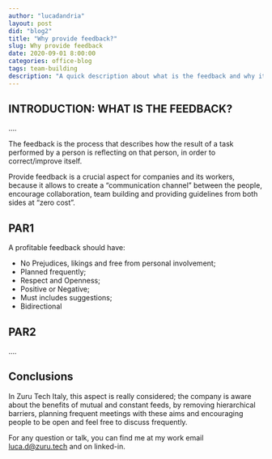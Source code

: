```yaml
---
author: "lucadandria"
layout: post
did: "blog2"
title: "Why provide feedback?"
slug: Why provide feedback
date: 2020-09-01 8:00:00
categories: office-blog
tags: team-building
description: "A quick description about what is the feedback and why it's so important"
---
```

## INTRODUCTION: WHAT IS THE FEEDBACK?
....

The feedback is the process that describes how the result of a task performed by a person is reflecting on that person, in order to correct/improve itself.
 
Provide feedback is a crucial aspect for companies and its workers, because it allows to create a “communication channel” between the people, encourage collaboration, team building and providing guidelines from both sides at “zero cost”.


## PAR1

A profitable feedback should have:
- No Prejudices, likings and free from personal involvement;
- Planned frequently;
- Respect and Openness;
- Positive or Negative;
- Must includes suggestions;
- Bidirectional


## PAR2

....

## Conclusions

In Zuru Tech Italy, this aspect is really considered; the company is aware about the benefits of mutual and constant feeds, by removing hierarchical barriers, planning frequent meetings with these aims and encouraging people to be open and feel free to discuss frequently.

For any question or talk, you can find me at my work email luca.d@zuru.tech and on linked-in.

